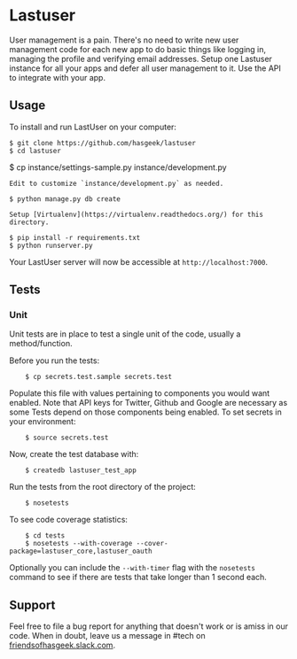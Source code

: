Lastuser
========

User management is a pain. There's no need to write new user management code for
each new app to do basic things like logging in, managing the profile and
verifying email addresses. Setup one Lastuser instance for all your apps and
defer all user management to it. Use the API to integrate with your app.

Usage
-----

To install and run LastUser on your computer:

	$ git clone https://github.com/hasgeek/lastuser
	$ cd lastuser
  $ cp instance/settings-sample.py instance/development.py

	Edit to customize `instance/development.py` as needed.

	$ python manage.py db create

	Setup [Virtualenv](https://virtualenv.readthedocs.org/) for this directory.

	$ pip install -r requirements.txt
	$ python runserver.py

Your LastUser server will now be accessible at `http://localhost:7000`.

Tests
-----

### Unit

Unit tests are in place to test a single unit of the code, usually a method/function.

Before you run the tests:

		$ cp secrets.test.sample secrets.test

Populate this file with values pertaining to components you would want enabled.
Note that API keys for Twitter, Github and Google are necessary as some Tests
depend on those components being enabled. To set secrets in your environment:

		$ source secrets.test

Now, create the test database with:

		$ createdb lastuser_test_app

Run the tests from the root directory of the project:

		$ nosetests

To see code coverage statistics:

		$ cd tests
		$ nosetests --with-coverage --cover-package=lastuser_core,lastuser_oauth

Optionally you can include the `--with-timer` flag with the `nosetests` command to see if there are tests that take longer than 1 second each.

Support
-------

Feel free to file a bug report for anything that doesn't work or is amiss in our code. When in doubt, leave us a message in #tech on [friendsofhasgeek.slack.com](http://friendsofhasgeek.slack.com).
